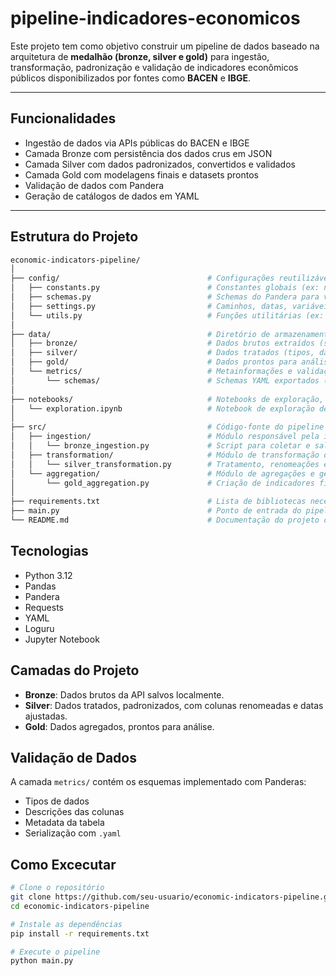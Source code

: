 # pipeline-indicadores-economicos

Este projeto tem como objetivo construir um pipeline de dados baseado na arquitetura de **medalhão (bronze, silver e gold)** para ingestão, transformação, padronização e validação de indicadores econômicos públicos disponibilizados por fontes como **BACEN** e **IBGE**.

---

## Funcionalidades
- Ingestão de dados via APIs públicas do BACEN e IBGE
- Camada Bronze com persistência dos dados crus em JSON
- Camada Silver com dados padronizados, convertidos e validados
- Camada Gold com modelagens finais e datasets prontos
- Validação de dados com Pandera
- Geração de catálogos de dados em YAML

---

## Estrutura do Projeto

```bash
economic-indicators-pipeline/
│
├── config/                                 # Configurações reutilizáveis do projeto
│   ├── constants.py                        # Constantes globais (ex: nomes de indicadores, granularidades)
│   ├── schemas.py                          # Schemas do Pandera para validação dos dados
│   ├── settings.py                         # Caminhos, datas, variáveis de ambiente
│   └── utils.py                            # Funções utilitárias (ex: salvar JSON, formatar datas, logging)
│
├── data/                                   # Diretório de armazenamento dos dados em diferentes camadas
│   ├── bronze/                             # Dados brutos extraídos (sem transformação)
│   ├── silver/                             # Dados tratados (tipos, datas, colunas renomeadas)
│   ├── gold/                               # Dados prontos para análise e consumo
│   └── metrics/                            # Metainformações e validações
│       └── schemas/                        # Schemas YAML exportados (catálogo de dados)
│
├── notebooks/                              # Notebooks de exploração, testes e protótipos
│   └── exploration.ipynb                   # Notebook de exploração de dados e testes locais
│
├── src/                                    # Código-fonte do pipeline
│   ├── ingestion/                          # Módulo responsável pela ingestão de dados externos
│   │   └── bronze_ingestion.py             # Script para coletar e salvar dados na camada bronze
│   ├── transformation/                     # Módulo de transformação dos dados para a camada silver
│   │   └── silver_transformation.py        # Tratamento, renomeações e normalização dos dados
│   └── aggregation/                        # Módulo de agregações e geração da camada gold
│       └── gold_aggregation.py             # Criação de indicadores finais e tabelas analíticas
│
├── requirements.txt                        # Lista de bibliotecas necessárias para executar o projeto
├── main.py                                 # Ponto de entrada do pipeline (executa ingestão, transformação, etc.)
└── README.md                               # Documentação do projeto com instruções de uso e visão geral

```

## Tecnologias
- Python 3.12
- Pandas
- Pandera
- Requests
- YAML
- Loguru
- Jupyter Notebook

## Camadas do Projeto
- **Bronze**: Dados brutos da API salvos localmente.
- **Silver**: Dados tratados, padronizados, com colunas renomeadas e datas ajustadas.
- **Gold**: Dados agregados, prontos para análise.

## Validação de Dados
A camada `metrics/` contém os esquemas implementado com Panderas:
- Tipos de dados
- Descrições das colunas
- Metadata da tabela
- Serialização com `.yaml`

## Como Excecutar

```bash
# Clone o repositório
git clone https://github.com/seu-usuario/economic-indicators-pipeline.git
cd economic-indicators-pipeline

# Instale as dependências 
pip install -r requirements.txt

# Execute o pipeline
python main.py
```